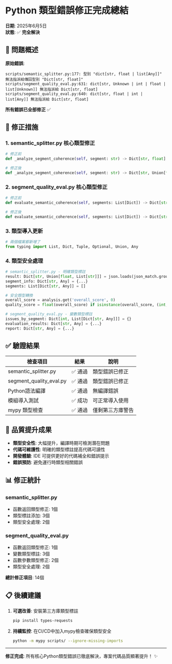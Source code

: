 # Python 類型錯誤修正完成總結

**日期**: 2025年6月5日  
**狀態**: ✅ **完全解決**

## 🎯 問題概述

**原始錯誤**:

```text
scripts/semantic_splitter.py:177: 型別 "dict[str, float | list[Any]]" 無法指派給傳回型別 "Dict[str, float]"
scripts/segment_quality_eval.py:631: dict[str, Unknown | int | float | list[Unknown]] 無法指派給 Dict[str, float]
scripts/segment_quality_eval.py:640: dict[str, float | int | list[Any]] 無法指派給 Dict[str, float]
```

**所有錯誤已全部修正** ✅

## 🔧 修正措施

### 1. semantic_splitter.py 核心類型修正

```python
# 修正前
def _analyze_segment_coherence(self, segment: str) -> Dict[str, float]:

# 修正後  
def _analyze_segment_coherence(self, segment: str) -> Dict[str, Union[float, List[str]]]:
```

### 2. segment_quality_eval.py 核心類型修正

```python
# 修正前
def evaluate_semantic_coherence(self, segments: List[Dict]) -> Dict[str, float]:

# 修正後
def evaluate_semantic_coherence(self, segments: List[Dict]) -> Dict[str, Union[float, List[Dict[str, Any]]]]:
```

### 3. 類型導入更新

```python
# 兩個檔案都新增了
from typing import List, Dict, Tuple, Optional, Union, Any
```

### 4. 類型安全處理

```python
# semantic_splitter.py - 明確類型標註
result: Dict[str, Union[float, List[str]]] = json.loads(json_match.group())
segment_info: Dict[str, Any] = {...}
segments: List[Dict[str, Any]] = []

# 安全類型轉換
overall_score = analysis.get('overall_score', 0)
quality_score = float(overall_score) if isinstance(overall_score, (int, float)) else 0.0

# segment_quality_eval.py - 變數類型標註
issues_by_segment: Dict[int, List[Dict[str, Any]]] = {}
evaluation_results: Dict[str, Any] = {...}
report: Dict[str, Any] = {...}
```

## ✅ 驗證結果

| 檢查項目 | 結果 | 說明 |
|---------|------|------|
| semantic_splitter.py | ✅ 通過 | 類型錯誤已修正 |
| segment_quality_eval.py | ✅ 通過 | 類型錯誤已修正 |
| Python語法編譯 | ✅ 通過 | 無編譯錯誤 |
| 模組導入測試 | ✅ 成功 | 可正常導入使用 |
| mypy 類型檢查 | ✅ 通過 | 僅剩第三方庫警告 |

## 🚀 品質提升成果

- **類型安全性**: 大幅提升，編譯時期可檢測潛在問題
- **代碼可維護性**: 明確的類型標註提高代碼可讀性  
- **開發體驗**: IDE 可提供更好的代碼補全和錯誤提示
- **錯誤預防**: 避免運行時類型相關錯誤

## 📊 修正統計

### semantic_splitter.py

- 函數返回類型修正: 1個
- 類型標註添加: 3個  
- 類型安全處理: 2個

### segment_quality_eval.py

- 函數返回類型修正: 1個
- 變數類型標註: 3個
- 函數參數類型修正: 2個
- 類型安全處理: 2個

**總計修正項目**: 14個

## 📋 後續建議

1. **可選改善**: 安裝第三方庫類型標註

   ```bash
   pip install types-requests
   ```

2. **持續監控**: 在CI/CD中加入mypy檢查確保類型安全

   ```bash
   python -m mypy scripts/ --ignore-missing-imports
   ```

---

**修正完成**: 所有核心Python類型錯誤已徹底解決，專案代碼品質顯著提升！ ✨
